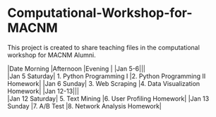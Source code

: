 # Computational-Workshop-for-MACNM
This project is created to share teaching files in the computational workshop for MACNM Alumni.

|Date	Morning	|Afternoon	|Evening |
|Jan 5-6|||			
|Jan 5 Saturday|	1. Python Programming I	|2. Python Programming II	Homework|
|Jan 6 Sunday|	3. Web Scraping	|4. Data Visualization	Homework|
|Jan 12-13|||			
|Jan 12 Saturday|	5. Text Mining	|6. User Profiling	Homework|
|Jan 13 Sunday	|7. A/B Test	|8. Network Analysis	Homework|
